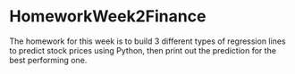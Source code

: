 # HomeworkWeek2Finance
The homework for this week is to build 3 different types of regression lines to predict stock prices using Python, then print out the prediction for the best performing one.
